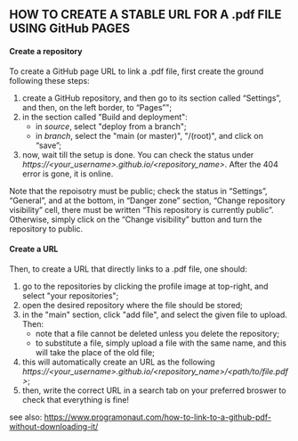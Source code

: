 ## HOW TO CREATE A STABLE URL FOR A .pdf FILE USING GitHub PAGES ##

#### Create a repository ####
To create a GitHub page URL to link a .pdf file, first create the ground following these steps:
  1. create a GitHub repository, and then go to its section called “Settings”, and then, on the left border, to “Pages”";
  2. in the section called "Build and deployment":
     - in _source_, select "deploy from a branch";
     - in _branch_, select the "main (or master)", "/(root)", and click on “save”;
  3. now, wait till the setup is done. You can check the status under _https://<your_username>.github.io/<repository_name>_. After the 404 error is gone, it is online.

Note that the repoisotry must be public; check the status in “Settings”, “General”, and at the bottom, in “Danger zone” section, “Change repository visibility” cell, there must be written “This repository is currently public”. Otherwise, simply click on the “Change visibility” button and turn the repository to public.

#### Create a URL ####
Then, to create a URL that directly links to a .pdf file, one should: 
  1. go to the repositories by clicking the profile image at top-right, and select "your repositories";
  2. open the desired repository where the file should be stored;
  3. in the "main" section, click "add file", and select the given file to upload. Then:
     - note that a file cannot be deleted unless you delete the repository;
     - to substitute a file, simply upload a file with the same name, and this will take the place of the old file;
  4. this will automatically create an URL as the following _https://<your_username>.github.io/<repository_name>/<path/to/file.pdf>_;
  5. then, write the correct URL in a search tab on your preferred broswer to check that everything is fine!
     
see also: https://www.programonaut.com/how-to-link-to-a-github-pdf-without-downloading-it/
